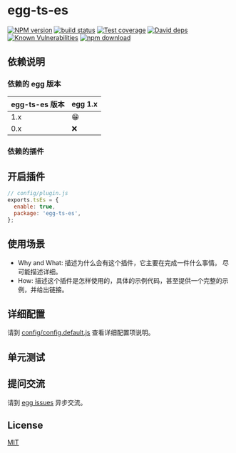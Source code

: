 # egg-ts-es

[![NPM version][npm-image]][npm-url]
[![build status][travis-image]][travis-url]
[![Test coverage][codecov-image]][codecov-url]
[![David deps][david-image]][david-url]
[![Known Vulnerabilities][snyk-image]][snyk-url]
[![npm download][download-image]][download-url]

[npm-image]: https://img.shields.io/npm/v/egg-ts-es.svg?style=flat-square
[npm-url]: https://npmjs.org/package/egg-ts-es
[travis-image]: https://img.shields.io/travis/eggjs/egg-ts-es.svg?style=flat-square
[travis-url]: https://travis-ci.org/eggjs/egg-ts-es
[codecov-image]: https://img.shields.io/codecov/c/github/eggjs/egg-ts-es.svg?style=flat-square
[codecov-url]: https://codecov.io/github/eggjs/egg-ts-es?branch=master
[david-image]: https://img.shields.io/david/eggjs/egg-ts-es.svg?style=flat-square
[david-url]: https://david-dm.org/eggjs/egg-ts-es
[snyk-image]: https://snyk.io/test/npm/egg-ts-es/badge.svg?style=flat-square
[snyk-url]: https://snyk.io/test/npm/egg-ts-es
[download-image]: https://img.shields.io/npm/dm/egg-ts-es.svg?style=flat-square
[download-url]: https://npmjs.org/package/egg-ts-es

<!--
Description here.
-->

## 依赖说明

### 依赖的 egg 版本

egg-ts-es 版本 | egg 1.x
--- | ---
1.x | 😁
0.x | ❌

### 依赖的插件
<!--

如果有依赖其它插件，请在这里特别说明。如

- security
- multipart

-->

## 开启插件

```js
// config/plugin.js
exports.tsEs = {
  enable: true,
  package: 'egg-ts-es',
};
```

## 使用场景

- Why and What: 描述为什么会有这个插件，它主要在完成一件什么事情。
尽可能描述详细。
- How: 描述这个插件是怎样使用的，具体的示例代码，甚至提供一个完整的示例，并给出链接。

## 详细配置

请到 [config/config.default.js](config/config.default.js) 查看详细配置项说明。

## 单元测试

<!-- 描述如何在单元测试中使用此插件，例如 schedule 如何触发。无则省略。-->

## 提问交流

请到 [egg issues](https://github.com/eggjs/egg/issues) 异步交流。

## License

[MIT](LICENSE)
